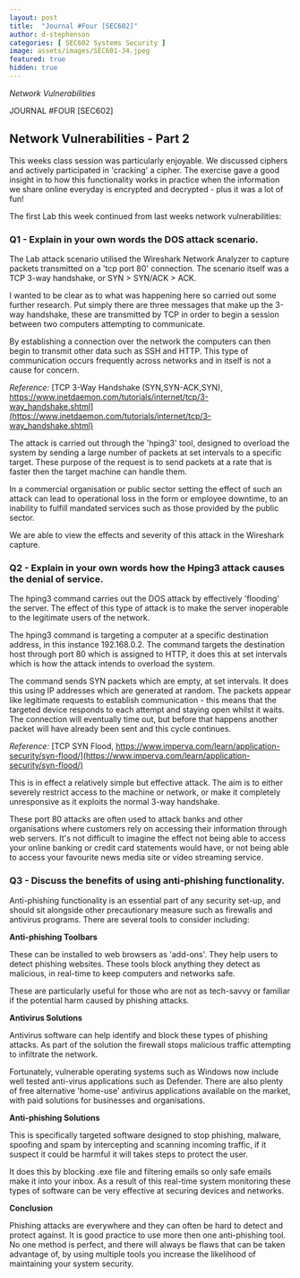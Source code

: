```yaml
---
layout: post
title:  "Journal #Four [SEC602]"
author: d-stephenson
categories: [ SEC602 Systems Security ]
image: assets/images/SEC601-J4.jpeg
featured: true
hidden: true
---
```

<i>Network Vulnerabilities</i>

JOURNAL #FOUR [SEC602]

<h2>Network Vulnerabilities - Part 2</h2>

This weeks class session was particularly enjoyable. We discussed ciphers and actively participated in 'cracking' a cipher. The exercise gave a good insight in to how this functionality works in practice when the information we share online everyday is encrypted and decrypted - plus it was a lot of fun! 

The first Lab this week continued from last weeks network vulnerabilities: 

<h3>Q1 - Explain in your own words the DOS attack scenario.</h3> 

The Lab attack scenario utilised the Wireshark Network Analyzer to capture packets transmitted on a 'tcp port 80' connection. The scenario itself was a TCP 3-way handshake, or SYN > SYN/ACK > ACK. 

I wanted to be clear as to what was happening here so carried out some further research. Put simply there are three messages that make up the 3-way handshake, these are transmitted by TCP in order to begin a session between two computers attempting to communicate. 

By establishing a connection over the network the computers can then begin to transmit other data such as SSH and HTTP. This type of communication occurs frequently across networks and in itself is not a cause for concern.

<i>Reference:</i> [TCP 3-Way Handshake (SYN,SYN-ACK,SYN), https://www.inetdaemon.com/tutorials/internet/tcp/3-way_handshake.shtml](https://www.inetdaemon.com/tutorials/internet/tcp/3-way_handshake.shtml)

The attack is carried out through the 'hping3' tool, designed to overload the system by sending a large number of packets at set intervals to a specific target. These purpose of the request is to send packets at a rate that is faster then the target machine can handle them. 

In a commercial organisation or public sector setting the effect of such an attack can lead to operational loss in the form or employee downtime, to an inability to fulfill mandated services such as those provided by the public sector.

We are able to view the effects and severity of this attack in the Wireshark capture.

<h3>Q2 - Explain in your own words how the Hping3 attack causes the denial of service.</h3>

The hping3 command carries out the DOS attack by effectively 'flooding' the server. The effect of this type of attack is to make the server inoperable to the legitimate users of the network. 

The hping3 command is targeting a computer at a specific destination address, in this instance 192.168.0.2. The command targets the destination host through port 80 which is assigned to HTTP, it does this at set intervals which is how the attack intends to overload the system.

The command sends SYN packets which are empty, at set intervals. It does this using IP addresses which are generated at random. The packets appear like legitimate requests to establish communication - this means that the targeted device responds to each attempt and staying open whilst it waits. The connection will eventually time out, but before that happens another packet will have already been sent and this cycle continues. 

<i>Reference:</i> [TCP SYN Flood, https://www.imperva.com/learn/application-security/syn-flood/](https://www.imperva.com/learn/application-security/syn-flood/)

This is in effect a relatively simple but effective attack. The aim is to either severely restrict access to the machine or network, or make it completely unresponsive as it exploits the normal 3-way handshake.

These port 80 attacks are often used to attack banks and other organisations where customers rely on accessing their information through web servers. It's not difficult to imagine the effect not being able to access your online banking or credit card statements would have, or not being able to access your favourite news media site or video streaming service.   

<h3>Q3 - Discuss the benefits of using anti-phishing functionality.</h3>

Anti-phishing functionality is an essential part of any security set-up, and should sit alongside other precautionary measure such as firewalls and antivirus programs. There are several tools to consider including:

<b>Anti-phishing Toolbars</b>

These can be installed to web browsers as 'add-ons'. They help users to detect phishing websites. These tools block anything they detect as malicious, in real-time to keep computers and networks safe. 

These are particularly useful for those who are not as tech-savvy or familiar if the potential harm caused by phishing attacks. 

<b>Antivirus Solutions</b>

Antivirus software can help identify and block these types of phishing attacks. As part of the solution the firewall stops malicious traffic attempting to infiltrate the network. 

Fortunately, vulnerable operating systems such as Windows now include well tested anti-virus applications such as Defender. There are also plenty of free alternative 'home-use' antivirus applications available on the market, with paid solutions for businesses and organisations. 

<b>Anti-phishing Solutions</b>

This is specifically targeted software designed to stop phishing, malware, spoofing and spam by intercepting and scanning incoming traffic, if it suspect it could be harmful it will takes steps to protect the user. 

It does this by blocking .exe file and filtering emails so only safe emails make it into your inbox. As a result of this real-time system monitoring these types of software can be very effective at securing devices and networks. 

<b>Conclusion</b>

Phishing attacks are everywhere and they can often be hard to detect and protect against. It is good practice to use more then one anti-phishing tool. No one method is perfect, and there will always be flaws that can be taken advantage of, by using multiple tools you increase the likelihood of maintaining your system security. 